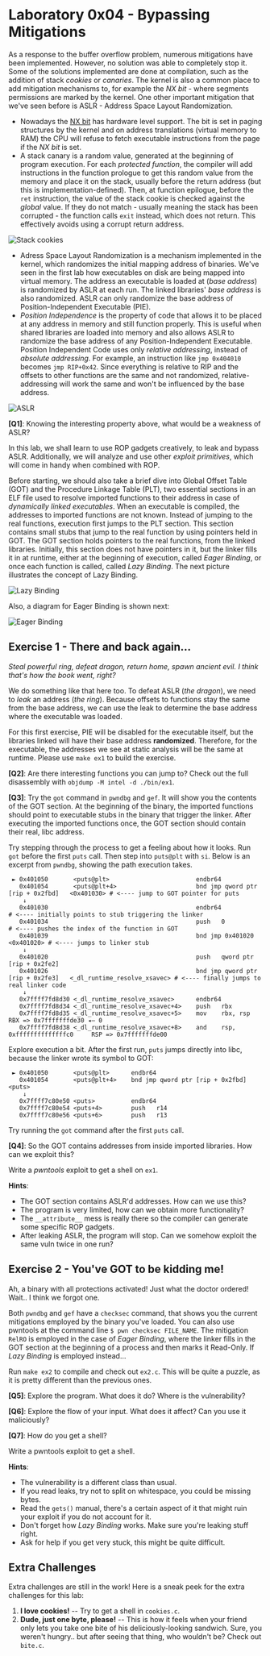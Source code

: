 # Laboratory 0x04 - Bypassing Mitigations

As a response to the buffer overflow problem, numerous mitigations have been implemented. However, no solution was able to completely stop it. Some of the solutions implemented are done at compilation, such as the addition of stack *cookies* or *canaries*. The kernel is also a common place to add mitigation mechanisms to, for example the *NX bit* - where segments permissions are marked by the kernel. One other important mitigation that we've seen before is ASLR - Address Space Layout Randomization.

* Nowadays the [NX bit](https://en.wikipedia.org/wiki/NX_bit) has hardware level support. The bit is set in paging structures by the kernel and on address translations (virtual memory to RAM) the CPU will refuse to fetch executable instructions from the page if the *NX bit* is set.
* A stack canary is a random value, generated at the beginning of program execution. For each *protected function*, the compiler will add instructions in the function prologue to get this random value from the memory and place it on the stack, usually before the return address (but this is implementation-defined). Then, at function epilogue, before the `ret` instruction, the value of the stack cookie is checked against the *global* value. If they do not match - usually meaning the stack has been corrupted - the function calls `exit` instead, which does not return. This effectively avoids using a corrupt return address.

![Stack cookies](../img/canary.png)

* Adress Space Layout Randomization is a mechanism implemented in the kernel, which randomizes the initial mapping address of binaries. We've seen in the first lab how executables on disk are being mapped into virtual memory. The address an executable is loaded at (*base address*) is randomized by ASLR at each run. The linked libraries' *base address* is also randomized. ASLR can only randomize the base address of Position-Independent Executable (PIE).
* *Position Independence* is the property of code that allows it to be placed at any address in memory and still function properly. This is useful when shared libraries are loaded into memory and also allows ASLR to randomize the base address of any Position-Independent Executable. Position Independent Code uses only *relative addressing*, instead of *absolute addressing*. For example, an instruction like `jmp 0x404010` becomes `jmp RIP+0x42`. Since everything is relative to RIP and the offsets to other functions are the same and not randomized, relative-addressing will work the same and won't be influenced by the base address.

![ASLR](../img/aslr.png)

**[Q1]**: Knowing the interesting property above, what would be a weakness of ASLR?

In this lab, we shall learn to use ROP gadgets creatively, to leak and bypass ASLR. Additionally, we will analyze and use other *exploit primitives*, which will come in handy when combined with ROP.

Before starting, we should also take a brief dive into Global Offset Table (GOT) and the Procedure Linkage Table (PLT), two essential sections in an ELF file used to resolve imported functions to their address in case of *dynamically linked executables*. When an executable is compiled, the addresses to imported functions are not known. Instead of jumping to the real functions, execution first jumps to the PLT section. This section contains small stubs that jump to the real function by using pointers held in GOT. The GOT section holds pointers to the real functions, from the linked libraries. Initially, this section does not have pointers in it, but the linker fills it in at runtime, either at the beginning of execution, called *Eager Binding*, or once each function is called, called *Lazy Binding*. The next picture illustrates the concept of Lazy Binding.

![Lazy Binding](../img/binding_lazy.png)

Also, a diagram for Eager Binding is shown next:

![Eager Binding](../img/binding_eager.png)


## Exercise 1 - There and back again...

*Steal powerful ring, defeat dragon, return home, spawn ancient evil. I think that's how the book went, right?*

We do something like that here too. To defeat ASLR (*the dragon*), we need to *leak* an address (*the ring*). Because offsets to functions stay the same from the base address, we can use the leak to determine the base address where the executable was loaded.

For this first exercise, PIE will be disabled for the executable itself, but the libraries linked will have their base address **randomized**. Therefore, for the executable, the addresses we see at static analysis will be the same at runtime.
Please use `make ex1` to build the exercise.

**[Q2]**: Are there interesting functions you can jump to? Check out the full disassembly with `objdump -M intel -d ./bin/ex1`.

**[Q3]**: Try the `got` command in `pwndbg` and `gef`. It will show you the contents of the GOT section.
At the beginning of the binary, the imported functions should point to executable stubs in the binary that trigger the linker. After executing the imported functions once, the GOT section should contain their real, libc address.

Try stepping through the process to get a feeling about how it looks. Run `got` before the first `puts` call. Then step into `puts@plt` with `si`. Below is an excerpt from `pwndbg`, showing the path execution takes.

```
 ► 0x401050       <puts@plt>                        endbr64
   0x401054       <puts@plt+4>                      bnd jmp qword ptr [rip + 0x2fbd]   <0x401030> # <---- jump to GOT pointer for puts
    ↓
   0x401030                                         endbr64                                       # <---- initially points to stub triggering the linker
   0x401034                                         push   0                                      # <---- pushes the index of the function in GOT
   0x401039                                         bnd jmp 0x401020                   <0x401020> # <---- jumps to linker stub
    ↓
   0x401020                                         push   qword ptr [rip + 0x2fe2]
   0x401026                                         bnd jmp qword ptr [rip + 0x2fe3]   <_dl_runtime_resolve_xsavec> # <---- finally jumps to real linker code
    ↓
   0x7ffff7fd8d30 <_dl_runtime_resolve_xsavec>      endbr64
   0x7ffff7fd8d34 <_dl_runtime_resolve_xsavec+4>    push   rbx
   0x7ffff7fd8d35 <_dl_runtime_resolve_xsavec+5>    mov    rbx, rsp                    RBX => 0x7fffffffde30 ◂— 0
   0x7ffff7fd8d38 <_dl_runtime_resolve_xsavec+8>    and    rsp, 0xffffffffffffffc0     RSP => 0x7fffffffde00
```

Explore execution a bit. After the first run, `puts` jumps directly into libc, because the linker wrote its symbol to GOT:

```
 ► 0x401050       <puts@plt>      endbr64
   0x401054       <puts@plt+4>    bnd jmp qword ptr [rip + 0x2fbd]   <puts>
    ↓
   0x7ffff7c80e50 <puts>          endbr64
   0x7ffff7c80e54 <puts+4>        push   r14
   0x7ffff7c80e56 <puts+6>        push   r13
```

Try running the `got` command after the first `puts` call.

**[Q4]**: So the GOT contains addresses from inside imported libraries. How can we exploit this?

Write a *pwntools* exploit to get a shell on `ex1`.

**Hints**:

* The GOT section contains ASLR'd addresses. How can we use this?
* The program is very limited, how can we obtain more functionality?
* The `__attribute__` mess is really there so the compiler can generate some specific ROP gadgets.
* After leaking ASLR, the program will stop. Can we somehow exploit the same vuln twice in one run?

## Exercise 2 - You've GOT to be kidding me!

Ah, a binary with all protections activated! Just what the doctor ordered! Wait.. I think we forgot one.

Both `pwndbg` and `gef` have a `checksec` command, that shows you the current mitigations employed by the binary you've loaded. You can also use pwntools at the command line `$ pwn checksec FILE_NAME`. The mitigation `RelRO` is employed in the case of *Eager Binding*, where the linker fills in the GOT section at the beginning of a process and then marks it Read-Only. If *Lazy Binding* is employed instead...

Run `make ex2` to compile and check out `ex2.c`. This will be quite a puzzle, as it is pretty different than the previous ones.

**[Q5]**: Explore the program. What does it do? Where is the vulnerability?

**[Q6]**: Explore the flow of your input. What does it affect? Can you use it maliciously?

**[Q7]**: How do you get a shell?

Write a pwntools exploit to get a shell.

**Hints**:

* The vulnerability is a different class than usual.
* If you read leaks, try not to split on whitespace, you could be missing bytes.
* Read the `gets()` manual, there's a certain aspect of it that might ruin your exploit if you do not account for it.
* Don't forget how *Lazy Binding* works. Make sure you're leaking stuff right.
* Ask for help if you get very stuck, this might be quite difficult.

## Extra Challenges

Extra challenges are still in the work! Here is a sneak peek for the extra challenges for this lab:

1. **I love cookies!** -- Try to get a shell in `cookies.c`.
2. **Dude, just one byte, please!** -- This is how it feels when your friend only lets you take one bite of his deliciously-looking sandwich. Sure, you weren't hungry.. but after seeing that thing, who wouldn't be? Check out `bite.c`.
